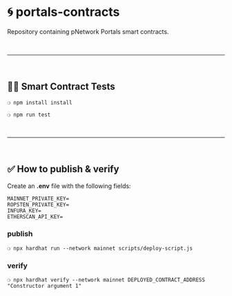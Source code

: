 # :cyclone: portals-contracts

Repository containing pNetwork Portals smart contracts.

&nbsp;

***

&nbsp;

## :guardsman: Smart Contract Tests

```
❍ npm install install
```

```
❍ npm run test
```


&nbsp;

***

&nbsp;

## :white_check_mark: How to publish & verify

Create an __.env__ file with the following fields:

```
MAINNET_PRIVATE_KEY=
ROPSTEN_PRIVATE_KEY=
INFURA_KEY=
ETHERSCAN_API_KEY=
```


### publish


```
❍ npx hardhat run --network mainnet scripts/deploy-script.js
```

### verify

```
❍ npx hardhat verify --network mainnet DEPLOYED_CONTRACT_ADDRESS "Constructor argument 1"
```

